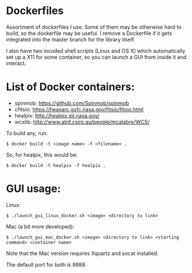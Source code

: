 # Dockerfiles
Assortment of dockerfiles I use. Some of them may be otherwise hard to
build, so the dockerfile may be useful.
I remove a Dockerfile if it gets integrated into the master branch for
the library itself.

I also have two incuded shell scripts (Linux and OS X)
which automatically
set up a X11 for some container, so you can launch a GUI
from inside it and interact.

# List of Docker containers:
- spinmob: https://github.com/Spinmob/spinmob
- cfitsio: https://heasarc.gsfc.nasa.gov/fitsio/fitsio.html
- healpix: http://healpix.jpl.nasa.gov/
- wcslib: http://www.atnf.csiro.au/people/mcalabre/WCS/

To build any, run:

    $ docker build -t <image name> -f <filename> .

So, for healpix, this would be:

    $ docker build -t healpix -f healpix .

# GUI usage:

Linux:

    $ ./launch_gui_linux_docker.sh <image> <directory to link> 

Mac (a bit more developed):

    $ ./launch_gui_mac_docker.sh <image> <directory to link> <starting command> <container name>

Note that the Mac version requires Xquartz and socat installed.

The default port for both is 8888.
